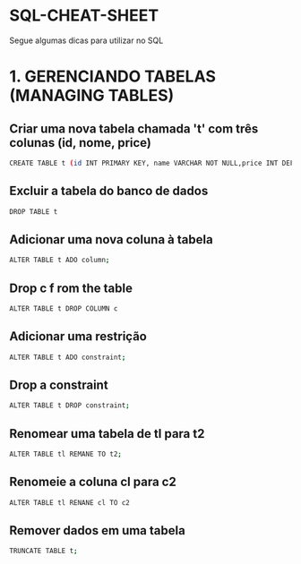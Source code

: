 # SQL-CHEAT-SHEET
Segue algumas dicas para utilizar no SQL

# 1. GERENCIANDO TABELAS (MANAGING TABLES)

## Criar uma nova tabela chamada 't' com três colunas (id, nome, price)

```bash
CREATE TABLE t (id INT PRIMARY KEY, name VARCHAR NOT NULL,price INT DEFAULT 0)
```
## Excluir a tabela do banco de dados

```bash
DROP TABLE t
```

## Adicionar uma nova coluna à tabela
```bash
ALTER TABLE t ADO column;
```

## Drop c f rom the table
```bash
ALTER TABLE t DROP COLUMN c
```

## Adicionar uma restrição
```bash
ALTER TABLE t ADO constraint;
```

## Drop a constraint
```bash
ALTER TABLE t DROP constraint;
```

## Renomear uma tabela de tl para t2
```bash
ALTER TABLE tl REMANE TO t2;
```

## Renomeie a coluna cl para c2
```bash
ALTER TABLE tl RENANE cl TO c2
```

## Remover dados em uma tabela
```bash
TRUNCATE TABLE t;
```

